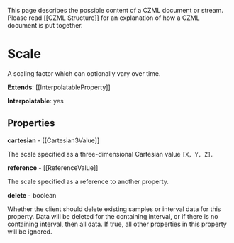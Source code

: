 This page describes the possible content of a CZML document or stream. Please read [[CZML Structure]] for an explanation of how a CZML document is put together.

# Scale

A scaling factor which can optionally vary over time.

**Extends**: [[InterpolatableProperty]]

**Interpolatable**: yes

## Properties

**cartesian** - [[Cartesian3Value]]

The scale specified as a three-dimensional Cartesian value `[X, Y, Z]`.


**reference** - [[ReferenceValue]]

The scale specified as a reference to another property.


**delete** - boolean

Whether the client should delete existing samples or interval data for this property. Data will be deleted for the containing interval, or if there is no containing interval, then all data. If true, all other properties in this property will be ignored.


